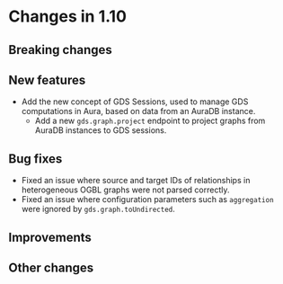 # Changes in 1.10


## Breaking changes


## New features

* Add the new concept of GDS Sessions, used to manage GDS computations in Aura, based on data from an AuraDB instance.
  * Add a new `gds.graph.project` endpoint to project graphs from AuraDB instances to GDS sessions.


## Bug fixes

* Fixed an issue where source and target IDs of relationships in heterogeneous OGBL graphs were not parsed correctly.
* Fixed an issue where configuration parameters such as `aggregation` were ignored by `gds.graph.toUndirected`.


## Improvements


## Other changes
